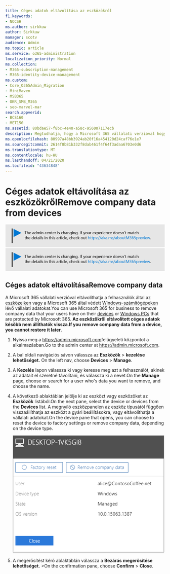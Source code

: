 ```yaml
---
title: Céges adatok eltávolítása az eszközökről
f1.keywords:
- NOCSH
ms.author: sirkkuw
author: Sirkkuw
manager: scotv
audience: Admin
ms.topic: article
ms.service: o365-administration
localization_priority: Normal
ms.collection:
- M365-subscription-management
- M365-identity-device-management
ms.custom:
- Core_O365Admin_Migration
- MiniMaven
- MSB365
- OKR_SMB_M365
- seo-marvel-mar
search.appverid:
- BCS160
- MET150
ms.assetid: 80bdae57-f8bc-4e40-a58c-956007117ecb
description: Megtudhatja, hogy a Microsoft 365 vállalati verzióval hogyan távolíthatja el a felhasználók által az eszközeiken vagy Windows rendszerű számítógépeken lévő vállalati adatokat.
ms.openlocfilehash: 80997a48bb3924ab20f16a454120d24caf76e1e7
ms.sourcegitcommit: 2614f8b81b332f8dab461f4f64f3adaa6703e0d6
ms.translationtype: MT
ms.contentlocale: hu-HU
ms.lasthandoff: 04/21/2020
ms.locfileid: "43634848"
---
```

# <a name="remove-company-data-from-devices"></a><span data-ttu-id="30b73-103">Céges adatok eltávolítása az eszközökről</span><span class="sxs-lookup"><span data-stu-id="30b73-103">Remove company data from devices</span></span>

<span data-ttu-id="30b73-104">[![A megjelenő címke figyelmeztet a felügyeleti központ változásaira, további részleteket itt talál: aka.ms/aboutM365preview.](../media/m365admincenterchanging.png)](https://docs.microsoft.com/office365/admin/microsoft-365-admin-center-preview)</span><span class="sxs-lookup"><span data-stu-id="30b73-104">[![Label to let you know the admin center is changing and you can find more details at aka.ms/aboutM365preview.](../media/m365admincenterchanging.png)](https://docs.microsoft.com/office365/admin/microsoft-365-admin-center-preview)</span></span>

## <a name="remove-company-data"></a><span data-ttu-id="30b73-105">Céges adatok eltávolítása</span><span class="sxs-lookup"><span data-stu-id="30b73-105">Remove company data</span></span>

<span data-ttu-id="30b73-106">A Microsoft 365 vállalati verzióval eltávolíthatja a felhasználók által az [eszközeiken](app-protection-settings-for-android-and-ios.md) vagy a Microsoft 365 által védett [Windows-számítógépeken](protection-settings-for-windows-10-devices.md) lévő vállalati adatokat.</span><span class="sxs-lookup"><span data-stu-id="30b73-106">You can use Microsoft 365 for business to remove company data that your users have on their [devices](app-protection-settings-for-android-and-ios.md) or [Windows PCs](protection-settings-for-windows-10-devices.md) that are protected by Microsoft 365.</span></span> <span data-ttu-id="30b73-107">**Az eszközökről eltávolított céges adatok később nem állíthatók vissza**.</span><span class="sxs-lookup"><span data-stu-id="30b73-107">**If you remove company data from a device, you cannot restore it later**.</span></span> 
  
1. <span data-ttu-id="30b73-108">Nyissa meg a <a href="https://go.microsoft.com/fwlink/p/?linkid=837890" target="_blank">https://admin.microsoft.com</a>felügyeleti központot a alkalmazásban.</span><span class="sxs-lookup"><span data-stu-id="30b73-108">Go to the admin center at <a href="https://go.microsoft.com/fwlink/p/?linkid=837890" target="_blank">https://admin.microsoft.com</a>.</span></span>
    
2. <span data-ttu-id="30b73-109">A bal oldali navigációs sávon válassza az **Eszközök** \> **kezelése lehetőséget.**  </span><span class="sxs-lookup"><span data-stu-id="30b73-109">On the left nav, choose **Devices**  \> **Manage**.</span></span>
  
3. <span data-ttu-id="30b73-110">A **Kezelés** lapon válassza ki vagy keresse meg azt a felhasználót, akinek az adatait el szeretné távolítani, és válassza ki a nevet.</span><span class="sxs-lookup"><span data-stu-id="30b73-110">On the **Manage** page, choose or search for a user who's data you want to remove, and choose the name.</span></span> 
    
4. <span data-ttu-id="30b73-111">A következő ablaktáblán jelölje ki az eszközt vagy eszközöket az **Eszközök** listából.</span><span class="sxs-lookup"><span data-stu-id="30b73-111">On the next pane, select the device or devices from the **Devices** list.</span></span> <span data-ttu-id="30b73-112">A megnyíló eszközpanelen az eszköz típusától függően visszaállíthatja az eszközt a gyári beállításokra, vagy eltávolíthatja a vállalati adatokat.</span><span class="sxs-lookup"><span data-stu-id="30b73-112">On the device pane that opens, you can choose to reset the device to factory settings or remove company data, depending on the device type.</span></span> 
    
    ![A Vállalati adatok eltávolítása ablaktáblán jelölje ki azt az eszközt, amelyről el szeretné távolítani az adatokat.](../media/resetorremove.png)
  
5. <span data-ttu-id="30b73-114">A megerősítést kérő ablaktáblán válassza a **Bezárás** **megerősítése lehetőséget.** \></span><span class="sxs-lookup"><span data-stu-id="30b73-114">On the confirmation pane, choose **Confirm** \> **Close**.</span></span>
    


